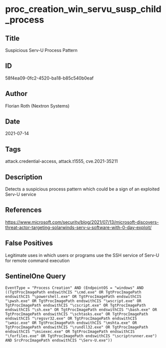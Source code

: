 # proc_creation_win_servu_susp_child_process

## Title
Suspicious Serv-U Process Pattern

## ID
58f4ea09-0fc2-4520-ba18-b85c540b0eaf

## Author
Florian Roth (Nextron Systems)

## Date
2021-07-14

## Tags
attack.credential-access, attack.t1555, cve.2021-35211

## Description
Detects a suspicious process pattern which could be a sign of an exploited Serv-U service

## References
https://www.microsoft.com/security/blog/2021/07/13/microsoft-discovers-threat-actor-targeting-solarwinds-serv-u-software-with-0-day-exploit/

## False Positives
Legitimate uses in which users or programs use the SSH service of Serv-U for remote command execution

## SentinelOne Query
```
EventType = "Process Creation" AND (EndpointOS = "windows" AND ((TgtProcImagePath endswithCIS "\cmd.exe" OR TgtProcImagePath endswithCIS "\powershell.exe" OR TgtProcImagePath endswithCIS "\pwsh.exe" OR TgtProcImagePath endswithCIS "\wscript.exe" OR TgtProcImagePath endswithCIS "\cscript.exe" OR TgtProcImagePath endswithCIS "\sh.exe" OR TgtProcImagePath endswithCIS "\bash.exe" OR TgtProcImagePath endswithCIS "\schtasks.exe" OR TgtProcImagePath endswithCIS "\regsvr32.exe" OR TgtProcImagePath endswithCIS "\wmic.exe" OR TgtProcImagePath endswithCIS "\mshta.exe" OR TgtProcImagePath endswithCIS "\rundll32.exe" OR TgtProcImagePath endswithCIS "\msiexec.exe" OR TgtProcImagePath endswithCIS "\forfiles.exe" OR TgtProcImagePath endswithCIS "\scriptrunner.exe") AND SrcProcImagePath endswithCIS "\Serv-U.exe"))

```